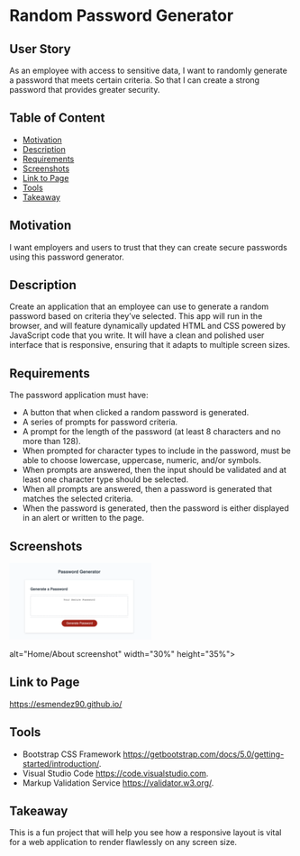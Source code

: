# Random Password Generator

## User Story

As an employee with access to sensitive data, I want to randomly generate a password that meets certain criteria. So that I can create a strong password that provides greater security.

## Table of Content

* [Motivation](#motivation)
* [Description](#description)
* [Requirements](#requirements)
* [Screenshots](#screenshots)
* [Link to Page](#link-to-page)
* [Tools](#tools)
* [Takeaway](#takeaway)

## Motivation

I want employers and users to trust that they can create secure passwords using this password generator. 

## Description

Create an application that an employee can use to generate a random password based on criteria they’ve selected. This app will run in the browser, and will feature dynamically updated HTML and CSS powered by JavaScript code that you write. It will have a clean and polished user interface that is responsive, ensuring that it adapts to multiple screen sizes.

## Requirements 

The password application must have: 

* A button that when clicked a random password is generated.
* A series of prompts for password criteria.
* A prompt for the length of the password (at least 8 characters and no more than 128).
* When prompted for character types to include in the password, must be able to choose lowercase, uppercase, numeric, and/or symbols.
* When prompts are answered, then the input should be validated and at least one character type should be selected.
* When all prompts are answered, then a password is generated that matches the selected criteria.
* When the password is generated, then the password is either displayed in an alert or written to the page.


## Screenshots

<img src="Images/password-generator.png" alt="Password Generator" width="50%" height="40%">

alt="Home/About screenshot" width="30%" height="35%">

## Link to Page

<https://esmendez90.github.io/>

## Tools

* Bootstrap CSS Framework <https://getbootstrap.com/docs/5.0/getting-started/introduction/>.
* Visual Studio Code <https://code.visualstudio.com>.
* Markup Validation Service <https://validator.w3.org/>.

## Takeaway

This is a fun project that will help you see how a responsive layout is vital for a web application to render flawlessly on any screen size.

 